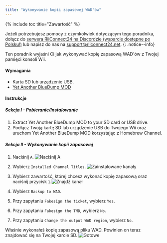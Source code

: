 ```yaml
---
title: "Wykonywanie kopii zapasowej WAD'ów"
---
```


{% include toc title="Zawartość" %}

Jeżeli potrzebujesz pomocy z czymkolwiek dotyczącym tego poradnika, dołącz do [serwera RiiConnect24 na Discordzie (wsparcie dostępne po Polsku!)](https://discord.gg/rc24) lub napisz do nas na [support@riiconnect24.net](mailto:support@riiconnect24.net).
{: .notice--info}

Ten poradnik wyjaśni Ci jak wykonywać kopię zapasową WAD'ów z Twojej pamięci konsoli Wii.

#### Wymagania
* Karta SD lub urządzenie USB.
* [Yet Another BlueDump MOD](https://hbb1.oscwii.org/hbb/Yet-Another-BlueDump-Mod/Yet-Another-BlueDump-Mod.zip)

#### Instrukcje
##### Sekcja I - Pobieranie/Instalowanie

1. Extract Yet Another BlueDump MOD to your SD card or USB drive.
2. Podłącz Twoją kartę SD lub urządzenie USB do Twojego Wii oraz uruchom Yet Another BlueDump MOD korzystając z Homebrew Channel.

##### Sekcja II - Wykonywanie kopii zapasowej
1. Naciśnij `A`. ![Naciśnij <code>A</code>](/images/DumpWADS/2.png)

2. Wybierz `Installed Channel Titles`. ![Zainstalowane kanały](/images/DumpWADS/3.png)

3. Wybierz zawartość, której chcesz wykonać kopię zapasową oraz naciśnij przycisk `1`.![Znajdź kanał](/images/DumpWADS/4.png)

4. Wybierz `Backup to WAD`.
5. Przy zapytaniu `Fakesign the ticket`, wybierz `Yes`.
6. Przy zapytaniu `Fakesign the TMD`, wybierz `No`.
7. Przy zapytaniu `Change the output WAD region`, wybierz `No`.

Właśnie wykonałeś kopię zapasową pliku WAD. Powinien on teraz znajdować się na Twojej karcie SD. ![Gotowe](/images/DumpWADS/5.png)
